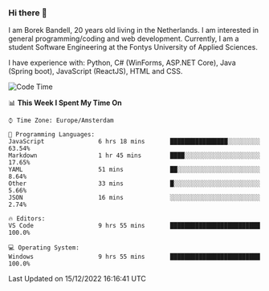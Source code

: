 ### Hi there 👋

I am Borek Bandell, 20 years old living in the Netherlands. I am interested in general programming/coding and web development. Currently, I am a student Software Engineering at the Fontys University of Applied Sciences.

I have experience with: Python, C# (WinForms, ASP.NET Core), Java (Spring boot), JavaScript (ReactJS), HTML and CSS.

<!--START_SECTION:waka-->
![Code Time](http://img.shields.io/badge/Code%20Time-313%20hrs%2027%20mins-blue)

📊 **This Week I Spent My Time On** 

```text
⌚︎ Time Zone: Europe/Amsterdam

💬 Programming Languages: 
JavaScript               6 hrs 18 mins       ████████████████░░░░░░░░░   63.54% 
Markdown                 1 hr 45 mins        ████░░░░░░░░░░░░░░░░░░░░░   17.65% 
YAML                     51 mins             ██░░░░░░░░░░░░░░░░░░░░░░░   8.64% 
Other                    33 mins             █░░░░░░░░░░░░░░░░░░░░░░░░   5.66% 
JSON                     16 mins             ░░░░░░░░░░░░░░░░░░░░░░░░░   2.74%

🔥 Editors: 
VS Code                  9 hrs 55 mins       █████████████████████████   100.0%

💻 Operating System: 
Windows                  9 hrs 55 mins       █████████████████████████   100.0%

```


 Last Updated on 15/12/2022 16:16:41 UTC
<!--END_SECTION:waka-->

<!--**tcBorek2002/tcBorek2002** is a ✨ _special_ ✨ repository because its `README.md` (this file) appears on your GitHub profile.

Here are some ideas to get you started:

- 🔭 I’m currently working on ...
- 🌱 I’m currently learning ...
- 👯 I’m looking to collaborate on ...
- 🤔 I’m looking for help with ...
- 💬 Ask me about ...
- 📫 How to reach me: ...
- 😄 Pronouns: ...
- ⚡ Fun fact: ...
-->
